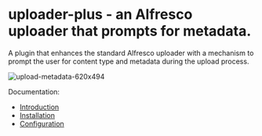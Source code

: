 # uploader-plus - an Alfresco uploader that prompts for metadata.

A plugin that enhances the standard Alfresco uploader with a mechanism to prompt
the user for content type and metadata during the upload process.

![upload-metadata-620x494](https://cloud.githubusercontent.com/assets/6525590/4976885/43a5ec50-68ea-11e4-8720-ce10e63680b5.png)

Documentation:

* [Introduction](http://softwareloop.com/uploader-plus-an-alfresco-uploader-that-prompts-for-metadata/)
* [Installation](http://softwareloop.com/uploader-plus-installation/)
* [Configuration](http://softwareloop.com/uploader-plus-configuration/)

